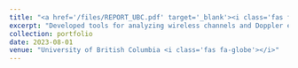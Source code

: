 ```yaml
---
title: "<a href='/files/REPORT_UBC.pdf' target='_blank'><i class='fas fa-file-pdf'></i> Channel Sounder and Doppler Shifter using PLUTO SDR</a>"
excerpt: "Developed tools for analyzing wireless channels and Doppler effects.<br/><img src='/images/UBC.png' style='width:50%;'>"
collection: portfolio
date: 2023-08-01
venue: "University of British Columbia <i class='fas fa-globe'></i>"
---
```

